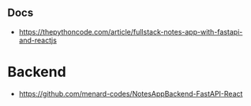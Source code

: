 
## Docs

- https://thepythoncode.com/article/fullstack-notes-app-with-fastapi-and-reactjs

# Backend

- https://github.com/menard-codes/NotesAppBackend-FastAPI-React

  

  
